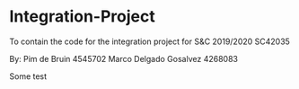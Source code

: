 # Integration-Project
To contain the code for the integration project for S&amp;C 2019/2020 SC42035

By:
Pim de Bruin            4545702
Marco Delgado Gosalvez  4268083

Some test